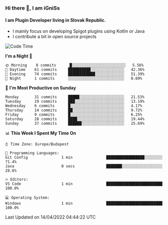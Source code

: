 ### Hi there 👋, I am iGniSs

#### I am Plugin Developer living in Slovak Republic.
- I mainly focus on developing Spigot plugins using Kotlin or Java
- I contribute a bit in open source projects

<!--START_SECTION:waka-->
![Code Time](http://img.shields.io/badge/Code%20Time-778%20hrs%2059%20mins-blue)

**I'm a Night 🦉** 

```text
🌞 Morning    8 commits      █░░░░░░░░░░░░░░░░░░░░░░░░   5.56% 
🌆 Daytime    61 commits     ██████████░░░░░░░░░░░░░░░   42.36% 
🌃 Evening    74 commits     ████████████░░░░░░░░░░░░░   51.39% 
🌙 Night      1 commits      ░░░░░░░░░░░░░░░░░░░░░░░░░   0.69%

```
📅 **I'm Most Productive on Sunday** 

```text
Monday       31 commits     █████░░░░░░░░░░░░░░░░░░░░   21.53% 
Tuesday      19 commits     ███░░░░░░░░░░░░░░░░░░░░░░   13.19% 
Wednesday    6 commits      █░░░░░░░░░░░░░░░░░░░░░░░░   4.17% 
Thursday     14 commits     ██░░░░░░░░░░░░░░░░░░░░░░░   9.72% 
Friday       9 commits      █░░░░░░░░░░░░░░░░░░░░░░░░   6.25% 
Saturday     28 commits     ████░░░░░░░░░░░░░░░░░░░░░   19.44% 
Sunday       37 commits     ██████░░░░░░░░░░░░░░░░░░░   25.69%

```


📊 **This Week I Spent My Time On** 

```text
⌚︎ Time Zone: Europe/Budapest

💬 Programming Languages: 
Git Config               1 min               █████████████████░░░░░░░░   71.4% 
Java                     0 secs              ███████░░░░░░░░░░░░░░░░░░   28.6%

🔥 Editors: 
VS Code                  1 min               █████████████████████████   100.0%

💻 Operating System: 
Windows                  1 min               █████████████████████████   100.0%

```


 Last Updated on 14/04/2022 04:44:22 UTC
<!--END_SECTION:waka-->